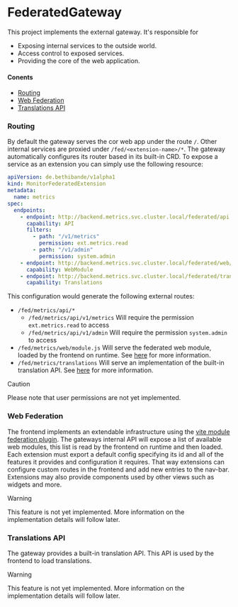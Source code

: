 # FederatedGateway
This project implements the external gateway.
It's responsible for
- Exposing internal services to the outside world.
- Access control to exposed services.
- Providing the core of the web application.

#### Conents
- [Routing](#routing)
- [Web Federation](#web-federation)
- [Translations API](#translations-api)

### Routing
By default the gateway serves the cor web app under the route `/`. Other internal services are proxied under `/fed/<extension-name>/*`.
The gateway automatically configures its router based in its built-in CRD. To expose a service as an extension you can simply use the following resource:
```yaml
apiVersion: de.bethibande/v1alpha1
kind: MonitorFederatedExtension
metadata:
  name: metrics
spec:
  endpoints:
    - endpoint: http://backend.metrics.svc.cluster.local/federated/api
      capability: API
      filters:
        - path: "/v1/metrics"
          permission: ext.metrics.read
        - path: "/v1/admin"
          permission: system.admin
    - endpoint: http://backend.metrics.svc.cluster.local/federated/web/assets/siteEntry.js
      capability: WebModule
    - endpoint: http://backend.metrics.svc.cluster.local/federated/translations
      capability: Translations
```
This configuration would generate the following external routes:
- `/fed/metrics/api/*`
  - `/fed/metrics/api/v1/metrics` Will require the permission `ext.metrics.read` to access
  - `/fed/metrics/api/v1/admin` Will require the permission `system.admin` to access
- `/fed/metrics/web/module.js` Will serve the federated web module, loaded by the frontend on runtime. See [here](#web-federation) for more information.
- `/fed/metrics/translations` Will serve an implementation of the built-in translation API. See [here](#translations-api) for more information.

> [!CAUTION]
> Please note that user permissions are not yet implemented.

### Web Federation
The frontend implements an extendable infrastructure using the [vite module federation plugin](https://github.com/originjs/vite-plugin-federation).
The gateways internal API will expose a list of available web modules, this list is read by the frontend on runtime and then loaded.
Each extension must export a default config specifying its id and all of the features it provides and configuration it requires.
That way extensions can configure custom routes in the frontend and add new entries to the nav-bar.
Extensions may also provide components used by other views such as widgets and more.

> [!WARNING]
> This feature is not yet implemented.
> More information on the implementation details will follow later.

### Translations API
The gateway provides a built-in translation API. This API is used by the frontend to load translations.

> [!WARNING]
> This feature is not yet implemented.
> More information on the implementation details will follow later.